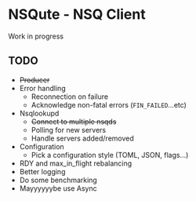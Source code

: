# NSQute - NSQ Client

Work in progress

## TODO

* ~~Producer~~
* Error handling
  * Reconnection on failure
  * Acknowledge non-fatal errors (`FIN_FAILED`...etc)
* Nsqlookupd
  * ~~Connect to multiple nsqds~~
  * Polling for new servers
  * Handle servers added/removed
* Configuration
  * Pick a configuration style (TOML, JSON, flags...)
* RDY and max_in_flight rebalancing
* Better logging
* Do some benchmarking
* Mayyyyyybe use Async
